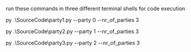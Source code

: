run these commands in three different terminal shells for code execution 

 py .\SourceCode\party1.py --party 0 --nr_of_parties 3
 
 py .\SourceCode\party2.py --party 1 --nr_of_parties 3
 
  py .\SourceCode\party3.py --party 2 --nr_of_parties 3
